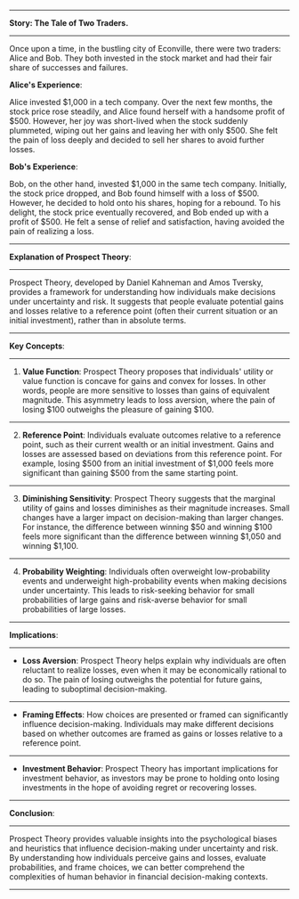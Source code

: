 
---

**Story: The Tale of Two Traders.**

---

Once upon a time, in the bustling city of Econville, there were two traders: Alice and Bob. They both invested in the stock market and had their fair share of successes and failures.

**Alice's Experience**:

Alice invested $1,000 in a tech company. Over the next few months, the stock price rose steadily, and Alice found herself with a handsome profit of $500. However, her joy was short-lived when the stock suddenly plummeted, wiping out her gains and leaving her with only $500. She felt the pain of loss deeply and decided to sell her shares to avoid further losses.

**Bob's Experience**:

Bob, on the other hand, invested $1,000 in the same tech company. Initially, the stock price dropped, and Bob found himself with a loss of $500. However, he decided to hold onto his shares, hoping for a rebound. To his delight, the stock price eventually recovered, and Bob ended up with a profit of $500. He felt a sense of relief and satisfaction, having avoided the pain of realizing a loss.

---

**Explanation of Prospect Theory**:

---

Prospect Theory, developed by Daniel Kahneman and Amos Tversky, provides a framework for understanding how individuals make decisions under uncertainty and risk. It suggests that people evaluate potential gains and losses relative to a reference point (often their current situation or an initial investment), rather than in absolute terms.

---

**Key Concepts**:

---

1. **Value Function**: Prospect Theory proposes that individuals' utility or value function is concave for gains and convex for losses. In other words, people are more sensitive to losses than gains of equivalent magnitude. This asymmetry leads to loss aversion, where the pain of losing $100 outweighs the pleasure of gaining $100.

---

2. **Reference Point**: Individuals evaluate outcomes relative to a reference point, such as their current wealth or an initial investment. Gains and losses are assessed based on deviations from this reference point. For example, losing $500 from an initial investment of $1,000 feels more significant than gaining $500 from the same starting point.

---

3. **Diminishing Sensitivity**: Prospect Theory suggests that the marginal utility of gains and losses diminishes as their magnitude increases. Small changes have a larger impact on decision-making than larger changes. For instance, the difference between winning $50 and winning $100 feels more significant than the difference between winning $1,050 and winning $1,100.

---

4. **Probability Weighting**: Individuals often overweight low-probability events and underweight high-probability events when making decisions under uncertainty. This leads to risk-seeking behavior for small probabilities of large gains and risk-averse behavior for small probabilities of large losses.

---

**Implications**:

---

- **Loss Aversion**: Prospect Theory helps explain why individuals are often reluctant to realize losses, even when it may be economically rational to do so. The pain of losing outweighs the potential for future gains, leading to suboptimal decision-making.

---

- **Framing Effects**: How choices are presented or framed can significantly influence decision-making. Individuals may make different decisions based on whether outcomes are framed as gains or losses relative to a reference point.

---

- **Investment Behavior**: Prospect Theory has important implications for investment behavior, as investors may be prone to holding onto losing investments in the hope of avoiding regret or recovering losses.

---

**Conclusion**:

---

Prospect Theory provides valuable insights into the psychological biases and heuristics that influence decision-making under uncertainty and risk. By understanding how individuals perceive gains and losses, evaluate probabilities, and frame choices, we can better comprehend the complexities of human behavior in financial decision-making contexts.

---
